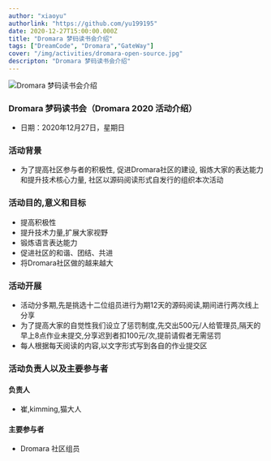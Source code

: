 ```yaml
---
author: "xiaoyu"
authorlink: "https://github.com/yu199195"
date: 2020-12-27T15:00:00.000Z
title: "Dromara 梦码读书会介绍"	
tags: ["DreamCode", "Dromara","GateWay"]
cover: "/img/activities/dromara-open-source.jpg"
descripton: "Dromara 梦码读书会介绍"
---
```


![Dromara 梦码读书会介绍](/img/soul/activite/soul-xmind.png)

### Dromara 梦码读书会（Dromara 2020 活动介绍）

- 日期：2020年12月27日，星期日

### 活动背景

- 为了提高社区参与者的积极性, 促进Dromara社区的建设, 锻炼大家的表达能力和提升技术核心力量, 社区以源码阅读形式自发行的组织本次活动

### 活动目的,意义和目标
- 提高积极性
- 提升技术力量,扩展大家视野
- 锻炼语言表达能力
- 促进社区的和谐、团结、共进
- 将Dromara社区做的越来越大

### 活动开展
- 活动分多期,先是挑选十二位组员进行为期12天的源码阅读,期间进行两次线上分享
- 为了提高大家的自觉性我们设立了惩罚制度,先交出500元/人给管理员,隔天的早上8点作业未提交,分享迟到者扣100元/次,提前请假者无需惩罚
- 每人根据每天阅读的内容,以文字形式写到各自的作业提交区

### 活动负责人以及主要参与者

#### 负责人
- 崔,kimming,猫大人

#### 主要参与者
- Dromara 社区组员
